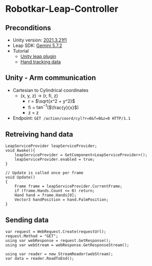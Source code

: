 # Robotkar-Leap-Controller

## Preconditions
 - Unity version: [2021.3.21f1](https://unity.com/releases/editor/whats-new/2021.3.21)
 - Leap SDK: [Gemini 5.7.2](https://developer.leapmotion.com/tracking-software-download)
 - Tutorial
     - [Unity leap plugin](https://docs.ultraleap.com/unity-api/The-Basics/getting-started.html)
     - [Hand tracking data](https://docs.ultraleap.com/unity-api/Using%20Hand%20Tracking%20Data/getting-tracking-data.html)

## Unity - Arm communication
 - Cartesian to Cylindrical coordinates
     - (x, y, z) &rarr; (r, fi, z)
         - r = $\sqrt{x^2 + y^2}$
         - fi = $\tan^{-1}$($\frac{y}{x}$)
         - z = z
 - Endpoint: `GET /action/coord/cyl?r=0&f=0&z=0 HTTP/1.1`

## Retreiving hand data
```
LeapServiceProvider leapServiceProvider;
void Awake(){
    leapServiceProvider = GetComponent<LeapServiceProvider>();
    leapServiceProvider.enabled = true;
}

// Update is called once per frame
void Update()
{
    Frame frame = leapServiceProvider.CurrentFrame;
    if (frame.Hands.Count <= 0) return;
    Hand hand = frame.Hands[0];
    Vector3 handPosition = hand.PalmPosition;
}
```

## Sending data
```
var request = WebRequest.Create(requestUrl);
request.Method = "GET";
using var webResponse = request.GetResponse();
using var webStream = webResponse.GetResponseStream();

using var reader = new StreamReader(webStream);
var data = reader.ReadToEnd();
```